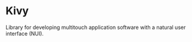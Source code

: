 Kivy
====

Library for developing multitouch application software with a natural user interface (NUI).
